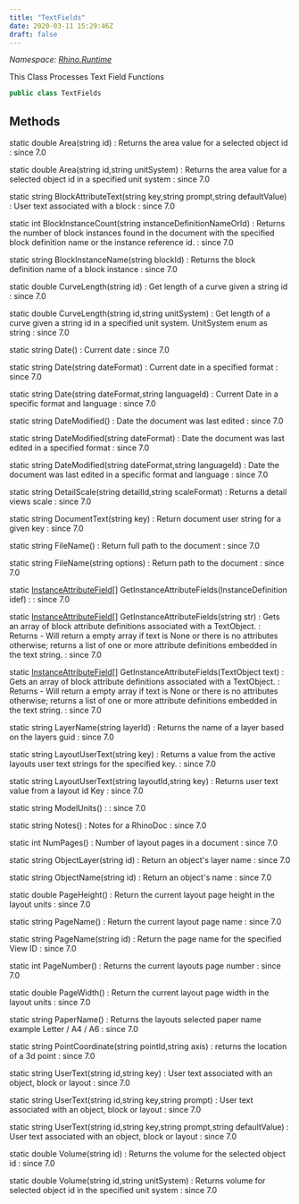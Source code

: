 ```yaml
---
title: "TextFields"
date: 2020-03-11 15:29:46Z
draft: false
---
```


*Namespace: [Rhino.Runtime](../)*

This Class Processes Text Field Functions
```cs
public class TextFields
```
## Methods

static double Area(string id)
: Returns the area value for a selected object id
: since 7.0

static double Area(string id,string unitSystem)
: Returns the area value for a selected object id in a specified unit system
: since 7.0

static string BlockAttributeText(string key,string prompt,string defaultValue)
: User text associated with a block
: since 7.0

static int BlockInstanceCount(string instanceDefinitionNameOrId)
: Returns the number of block instances found in the document
       with the specified block definition name or the instance reference id.
: since 7.0

static string BlockInstanceName(string blockId)
: Returns the block definition name of a block instance
: since 7.0

static double CurveLength(string id)
: Get length of a curve given a string id
: since 7.0

static double CurveLength(string id,string unitSystem)
: Get length of a curve given a string id in a specified unit system.
       UnitSystem enum as string
: since 7.0

static string Date()
: Current date
: since 7.0

static string Date(string dateFormat)
: Current date in a specified format
: since 7.0

static string Date(string dateFormat,string languageId)
: Current Date in a specific format and language
: since 7.0

static string DateModified()
: Date the document was last edited
: since 7.0

static string DateModified(string dateFormat)
: Date the document was last edited in a specified format
: since 7.0

static string DateModified(string dateFormat,string languageId)
: Date the document was last edited in a specific format and language
: since 7.0

static string DetailScale(string detailId,string scaleFormat)
: Returns a detail views scale
: since 7.0

static string DocumentText(string key)
: Return document user string for a given key
: since 7.0

static string FileName()
: Return full path to the document
: since 7.0

static string FileName(string options)
: Return path to the document
: since 7.0

static [InstanceAttributeField](/rhinocommon/rhino/runtime/textfields/instanceattributefield/)[] GetInstanceAttributeFields(InstanceDefinition idef)
: 
: since 7.0

static [InstanceAttributeField](/rhinocommon/rhino/runtime/textfields/instanceattributefield/)[] GetInstanceAttributeFields(string str)
: Gets an array of block attribute definitions associated with a
     TextObject.
: Returns - Will return a empty array if text is None or there is no attributes
     otherwise; returns a list of one or more attribute definitions embedded
     in the text string.
: since 7.0

static [InstanceAttributeField](/rhinocommon/rhino/runtime/textfields/instanceattributefield/)[] GetInstanceAttributeFields(TextObject text)
: Gets an array of block attribute definitions associated with a
     TextObject.
: Returns - Will return a empty array if text is None or there is no attributes
     otherwise; returns a list of one or more attribute definitions embedded
     in the text string.
: since 7.0

static string LayerName(string layerId)
: Returns the name of a layer based on the layers guid
: since 7.0

static string LayoutUserText(string key)
: Returns a value from the active layouts user text strings for the specified key.
: since 7.0

static string LayoutUserText(string layoutId,string key)
: Returns user text value from a layout id Key
: since 7.0

static string ModelUnits()
: 
: since 7.0

static string Notes()
: Notes for a RhinoDoc
: since 7.0

static int NumPages()
: Number of layout pages in a document
: since 7.0

static string ObjectLayer(string id)
: Return an object's layer name
: since 7.0

static string ObjectName(string id)
: Return an object's name
: since 7.0

static double PageHeight()
: Return the current layout page height in the layout units
: since 7.0

static string PageName()
: Return the current layout page name
: since 7.0

static string PageName(string id)
: Return the page name for the specified View ID
: since 7.0

static int PageNumber()
: Returns the current layouts page number
: since 7.0

static double PageWidth()
: Return the current layout page width in the layout units
: since 7.0

static string PaperName()
: Returns the layouts selected paper name
       example Letter / A4 / A6
: since 7.0

static string PointCoordinate(string pointId,string axis)
: returns the location of a 3d point
: since 7.0

static string UserText(string id,string key)
: User text associated with an object, block or layout
: since 7.0

static string UserText(string id,string key,string prompt)
: User text associated with an object, block or layout
: since 7.0

static string UserText(string id,string key,string prompt,string defaultValue)
: User text associated with an object, block or layout
: since 7.0

static double Volume(string id)
: Returns the volume for the selected object id
: since 7.0

static double Volume(string id,string unitSystem)
: Returns volume for selected object id in the specified unit system
: since 7.0

